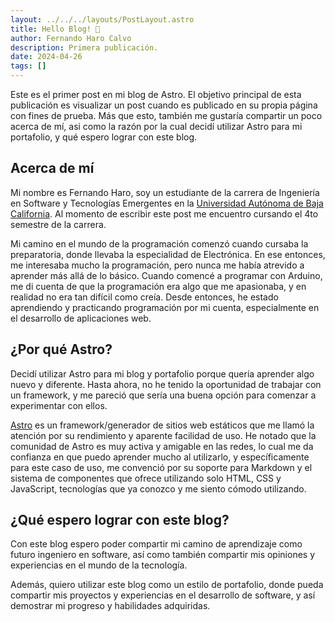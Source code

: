 ```yaml
---
layout: ../../../layouts/PostLayout.astro
title: Hello Blog! 🚀
author: Fernando Haro Calvo
description: Primera publicación.
date: 2024-04-26
tags: []
---
```


Este es el primer post en mi blog de Astro. El objetivo principal de esta
publicación es visualizar un post cuando es publicado en su propia página con
fines de prueba. Más que esto, también me gustaría compartir un poco acerca de
mí, asi como la razón por la cual decidí utilizar Astro para mi portafolio, y
qué espero lograr con este blog.

## Acerca de mí

Mi nombre es Fernando Haro, soy un estudiante de la carrera de Ingeniería en
Software y Tecnologías Emergentes en la
<a href="https://www.uabc.mx/" target="blank">Universidad Autónoma de Baja
California</a>. Al momento de escribir este post me encuentro cursando el 4to
semestre de la carrera.

Mi camino en el mundo de la programación comenzó cuando cursaba la preparatoria,
donde llevaba la especialidad de Electrónica. En ese entonces, me interesaba
mucho la programación, pero nunca me había atrevido a aprender más allá de lo
básico. Cuando comencé a programar con Arduino, me di cuenta de que la
programación era algo que me apasionaba, y en realidad no era tan difícil como
creía. Desde entonces, he estado aprendiendo y practicando programación por mi
cuenta, especialmente en el desarrollo de aplicaciones web.

## ¿Por qué Astro?

Decidí utilizar Astro para mi blog y portafolio porque quería aprender algo
nuevo y diferente. Hasta ahora, no he tenido la oportunidad de trabajar con un
framework, y me pareció que sería una buena opción para comenzar a experimentar
con ellos.

<a href="https://astro.build/" target="blank">Astro</a> es un
framework/generador de sitios web estáticos que me llamó la atención por su
rendimiento y aparente facilidad de uso. He notado que la comunidad de Astro es
muy activa y amigable en las redes, lo cual me da confianza en que puedo
aprender mucho al utilizarlo, y específicamente para este caso de uso, me
convenció por su soporte para Markdown y el sistema de componentes que ofrece
utilizando solo HTML, CSS y JavaScript, tecnologías que ya conozco y me siento
cómodo utilizando.

## ¿Qué espero lograr con este blog?

Con este blog espero poder compartir mi camino de aprendizaje como futuro
ingeniero en software, así como también compartir mis opiniones y experiencias
en el mundo de la tecnología.

Además, quiero utilizar este blog como un estilo de portafolio, donde pueda
compartir mis proyectos y experiencias en el desarrollo de software, y así
demostrar mi progreso y habilidades adquiridas.
